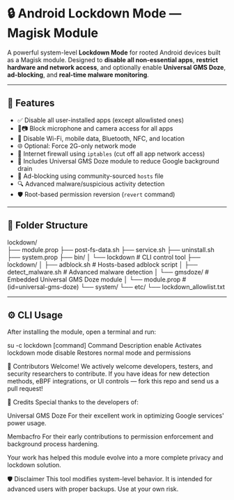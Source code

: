 # 🔒 Android Lockdown Mode — Magisk Module

A powerful system-level **Lockdown Mode** for rooted Android devices built as a Magisk module. Designed to **disable all non-essential apps**, **restrict hardware and network access**, and optionally enable **Universal GMS Doze**, **ad-blocking**, and **real-time malware monitoring**.

---

## 🚀 Features

- ✅ Disable all user-installed apps (except allowlisted ones)
- 🎤📷 Block microphone and camera access for all apps
- 📡 Disable Wi-Fi, mobile data, Bluetooth, NFC, and location
- 🌐 Optional: Force 2G-only network mode
- 🚫 Internet firewall using `iptables` (cut off all app network access)
- 🧠 Includes Universal GMS Doze module to reduce Google background drain
- 📛 Ad-blocking using community-sourced `hosts` file
- 🔍 Advanced malware/suspicious activity detection
- 🛡️ Root-based permission reversion (`revert` command)

---

## 📁 Folder Structure

lockdown/<br>
├── module.prop
├── post-fs-data.sh
├── service.sh
├── uninstall.sh
├── system.prop
├── bin/
│ └── lockdown # CLI control tool
├── lockdown/
│ ├── adblock.sh # Hosts-based adblock script
│ ├── detect_malware.sh # Advanced malware detection
│ └── gmsdoze/ # Embedded Universal GMS Doze module
│ └── module.prop # (id=universal-gms-doze)
└── system/
└── etc/
└── lockdown_allowlist.txt


---

## ⚙️ CLI Usage

After installing the module, open a terminal and run:

su -c lockdown [command]
Command	        Description
enable	        Activates lockdown mode
disable        	Restores normal mode and permissions

🤝 Contributors Welcome!
We actively welcome developers, testers, and security researchers to contribute. If you have ideas for new detection methods, eBPF integrations, or UI controls — fork this repo and send us a pull request!

🙏 Credits
Special thanks to the developers of:

Universal GMS Doze
For their excellent work in optimizing Google services' power usage.

Membacfro
For their early contributions to permission enforcement and background process hardening.

Your work has helped this module evolve into a more complete privacy and lockdown solution.

🛡️ Disclaimer
This tool modifies system-level behavior. It is intended for advanced users with proper backups. Use at your own risk.

